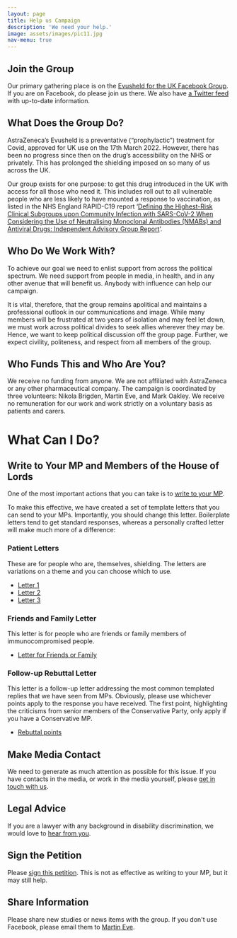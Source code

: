 ```yaml
---
layout: page
title: Help us Campaign
description: 'We need your help.'
image: assets/images/pic11.jpg
nav-menu: true
---
```

## Join the Group
Our primary gathering place is on the [Evusheld for the UK Facebook Group](https://www.facebook.com/groups/692949675108155/). If you are on Facebook, do please join us there. We also have [a Twitter feed](https://twitter.com/evusheld4theuk) with up-to-date information. 

## What Does the Group Do?
AstraZeneca’s Evusheld is a preventative (“prophylactic”) treatment for Covid, approved for UK use on the 17th March 2022. However, there has been no progress since then on the drug’s accessibility on the NHS or privately. This has prolonged the shielding imposed on so many of us across the UK.

Our group exists for one purpose: to get this drug introduced in the UK with access for all those who need it. This includes roll out to all vulnerable people who are less likely to have mounted a response to vaccination, as listed in the NHS England RAPID-C19 report ‘[Defining the Highest-Risk Clinical Subgroups upon Community Infection with SARS-CoV-2 When Considering the Use of Neutralising Monoclonal Antibodies (NMABs) and Antiviral Drugs: Independent Advisory Group Report](https://www.gov.uk/government/publications/higher-risk-patients-eligible-for-covid-19-treatments-independent-advisory-group-report/defining-the-highest-risk-clinical-subgroups-upon-community-infection-with-sars-cov-2-when-considering-the-use-of-neutralising-monoclonal-antibodies)’.

## Who Do We Work With?
To achieve our goal we need to enlist support from across the political spectrum. We need support from people in media, in health, and in any other avenue that will benefit us. Anybody with influence can help our campaign.

It is vital, therefore, that the group remains apolitical and maintains a professional outlook in our communications and image. While many members will be frustrated at two years of isolation and may feel let down, we must work across political divides to seek allies wherever they may be. Hence, we want to keep political discussion off the group page. Further, we expect civility, politeness, and respect from all members of the group.

## Who Funds This and Who Are You?
We receive no funding from anyone. We are not affiliated with AstraZeneca or any other pharmaceutical company. The campaign is coordinated by three volunteers: Nikola Brigden, Martin Eve, and Mark Oakley. We receive no remuneration for our work and work strictly on a voluntary basis as patients and carers.

# What Can I Do?
## Write to Your MP and Members of the House of Lords
One of the most important actions that you can take is to [write to your MP](https://www.writetothem.com/write).

To make this effective, we have created a set of template letters that you can send to your MPs. Importantly, you should change this letter. Boilerplate letters tend to get standard responses, whereas a personally crafted letter will make much more of a difference:

### Patient Letters
These are for people who are, themselves, shielding. The letters are variations on a theme and you can choose which to use.

* [Letter 1](/assets/downloads/August-MP-Letter-1.docx)
* [Letter 2](/assets/downloads/August-MP-Letter-3.docx)
* [Letter 3](/assets/downloads/August-MP-Letter-4.docx)

### Friends and Family Letter
This letter is for people who are friends or family members of immunocompromised people.

* [Letter for Friends or Family](/assets/downloads/August-MP-Letter-2.docx)

### Follow-up Rebuttal Letter
This letter is a follow-up letter addressing the most common templated replies that we have seen from MPs. Obviously, please use whichever points apply to the response you have received. The first point, highlighting the criticisms from senior members of the Conservative Party, only apply if you have a Conservative MP.

* [Rebuttal points](/assets/downloads/2022-09-18-Response.docx)

## Make Media Contact
We need to generate as much attention as possible for this issue. If you have contacts in the media, or work in the media yourself, please [get in touch with us](mailto:martin@eve.gd).

## Legal Advice
If you are a lawyer with any background in disability discrimination, we would love to [hear from you](mailto:martin@eve.gd). 

## Sign the Petition
Please [sign this petition](https://petition.parliament.uk/petitions/611884). This is not as effective as writing to your MP, but it may still help.

## Share Information
Please share new studies or news items with the group. If you don't use Facebook, please email them to [Martin Eve](mailto:martin@eve.gd).